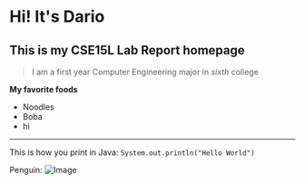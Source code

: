 # Hi! It's Dario
## This is my CSE15L Lab Report homepage
>I am a first year Computer Engineering major in *sixth* college

**My favorite foods**
* Noodles
* Boba
* hi
---
This is how you print in Java: `System.out.println("Hello World")`

Penguin:
![Image](https://www.pngitem.com/pimgs/m/685-6854281_super-cute-cute-cartoon-penguin-hd-png-download.png)


